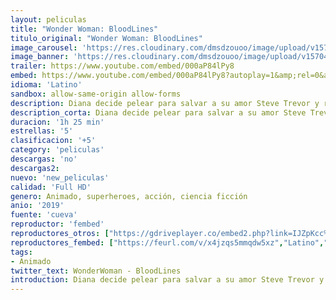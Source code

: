 ```yaml
---
layout: peliculas
title: "Wonder Woman: BloodLines"
titulo_original: "Wonder Woman: BloodLines"
image_carousel: 'https://res.cloudinary.com/dmsdzouoo/image/upload/v1570421747/bloodlines-min_alu8fp.jpg'
image_banner: 'https://res.cloudinary.com/dmsdzouoo/image/upload/v1570421747/maxresdefault_2_-min_tvev7h.jpg'
trailer: https://www.youtube.com/embed/000aP84lPy8
embed: https://www.youtube.com/embed/000aP84lPy8?autoplay=1&amp;rel=0&amp;hd=1&border=0&wmode=opaque&enablejsapi=1&modestbranding=1&controls=1&showinfo=0
idioma: 'Latino'
sandbox: allow-same-origin allow-forms
description: Diana decide pelear para salvar a su amor Steve Trevor y recuperar ambos a Estados Unidos. Tras convertirse en la embajadora de la paz, su voluntad, tan fuerte como su cuerpo y su propio espíritu, le lleva a encomendarse a una misión en la que debe ayudar a una joven que forma parte de una organización llamada Villainy, Inc., cuyos miembros están planeando invadir la isla de Themyscira.
description_corta: Diana decide pelear para salvar a su amor Steve Trevor y recuperar ambos a Estados Unidos. Tras convertirse en la embajadora de la paz, su voluntad, tan fuerte como su cuerpo y su propio espíritu, le lleva a encomendarse a una misión en la que debe ayudar a una ..
duracion: '1h 25 min'
estrellas: '5'
clasificacion: '+5'
category: 'peliculas'
descargas: 'no'
descargas2:
nuevo: 'new_peliculas'
calidad: 'Full HD'
genero: Animado, superheroes, acción, ciencia ficción
anio: '2019'
fuente: 'cueva'
reproductor: 'fembed'
reproductores_otros: ["https://gdriveplayer.co/embed2.php?link=IJZpKcc%252BP11Ie2qCD1syIAWl3NLidCxIg9EP4G%252BkRqneTjJCn9svwagQ6zTTsyeIyp%252FCGw%252FrLZ9688UDx3fpf3kbejKIOdesOAYdpJ4R%252B8aMxsnFoLsL%252ForsapkHf1jRvTjVwj32gbiy%252BQkj4XbfUBDSzQfr7sXKPyacZG1EnDnvNmulUSVbEWPYkntAXiGRsKT4xKiA0BajvYTb0nHPqm","Latino","https://gdriveplayer.co/embed2.php?link=pzDus0LUQsUt7gtZg1w2bQhljEey%252BjF141M2zhnJC2Ly04sutDcPqLLf03U0T%252B1IwwzL8d4dZwVoz9U5G8uxULcEzCzde33yczXfIZb9Nd%252BHnsRlENbnuwFaihYtSD8HFtltm0mDlB%252BhjAYm9Ak7NGV7wE4Zv%252Bp%252FMKVfOuQ95JMDfUATVtXsnIiPM6QskThNz9OcNDXEhcqIKLPt6wkyDvGibQZlbIb59amMJz%252BWHEjQ%253D%253D","Latino","https://player.premiumstream.live/player.php?id=NDQ1NA&sub=","Latino","https://api.cuevana3.io/stream/index.php?file=ek5lbm9xYWNrS0xYMTZLa2xNbkdvY3ZTb3BtZng4TGp6ZFpobGFMUGtOalJ5S1dUbjhhTzJOTFhuS2FzajVPcG1acGthV0hEMGVQWDA2S21ZY1hRNEpQWHAycHFsNU9ublp1U2ZuUzJ3THVva2FDaVp3PT0","Latino"]
reproductores_fembed: ["https://feurl.com/v/x4jzqs5mmqdw5xz","Latino","https://feurl.com/v/pyx4dum54mw2nny","Latino","https://feurl.com/v/-e32qupp-w1q6y4","Latino"]
tags:
- Animado
twitter_text: WonderWoman - BloodLines
introduction: Diana decide pelear para salvar a su amor Steve Trevor y recuperar ambos a Estados Unidos. Tras convertirse en la embajadora de la paz, su voluntad, tan fuerte como su cuerpo y su propio espíritu, le lleva a encomendarse a una misión en la que debe ayudar a una ..
---
```



 







